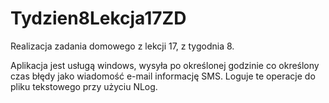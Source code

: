 # Tydzien8Lekcja17ZD
Realizacja zadania domowego z lekcji 17, z tygodnia 8.

Aplikacja jest usługą windows, wysyła po określonej godzinie co określony czas błędy jako wiadomość e-mail informację SMS. Loguje te operacje do pliku tekstowego przy użyciu NLog.
